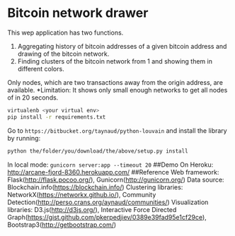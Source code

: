 # Bitcoin network drawer
This wep application has two functions.

1. Aggregating history of bitcoin addresses of a given bitcoin address and drawing of the bitcoin network.
2. Finding clusters of the bitcoin network from 1 and showing them in different colors.

Only nodes, which are two transactions away from the origin address, are available.
*Limitation: It shows only small enough networks to get all nodes of in 20 seconds.

```bash
virtualenb <your virtual env>
pip install -r requirements.txt
```
Go to `https://bitbucket.org/taynaud/python-louvain` and install the library by running:
```bash
python the/folder/you/download/the/above/setup.py install
```
In local mode: `gunicorn server:app --timeout 20`
##Demo
On Heroku: http://arcane-fjord-8360.herokuapp.com/
##Reference
Web framework: Flask(http://flask.pocoo.org/), Gunicorn(http://gunicorn.org/)
Data source: Blockchain.info(https://blockchain.info/)
Clustering libraries: NetworkX(https://networkx.github.io/), Community Detection(http://perso.crans.org/aynaud/communities/)
Visualization libraries: D3.js(http://d3js.org/), Interactive Force Directed Graph(https://gist.github.com/pkerpedjiev/0389e39fad95e1cf29ce), Bootstrap3(http://getbootstrap.com/)
